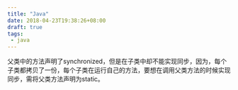 ```yaml
---
title: "Java"
date: 2018-04-23T19:38:26+08:00
draft: true
tags:
 - java
---
```


父类中的方法声明了synchronized，但是在子类中却不能实现同步，因为，每个子类都拷贝了一份，每个子类在运行自己的方法，要想在调用父类方法的时候实现同步，需将父类方法声明为static。

